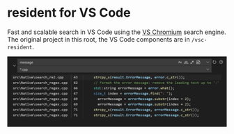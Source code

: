 # resident for VS Code

Fast and scalable search in VS Code using the [VS Chromium](https://chromium.github.io/vs-chromium) search engine.
The original project in this root, the VS Code components are in `/vsc-resident`.

![Screenshot](vsc-resident/ui/media/screenshot.png)
